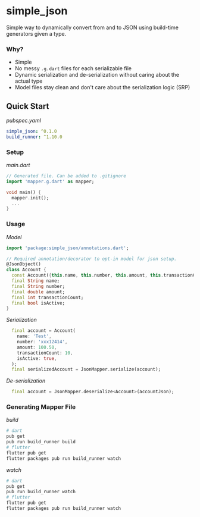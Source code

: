 # simple_json
Simple way to dynamically convert from and to JSON using build-time generators given a type.

### Why?
- Simple
- No messy `.g.dart` files for each serializable file
- Dynamic serialization and de-serialization without caring about the actual type
- Model files stay clean and don't care about the serialization logic (SRP)

## Quick Start

*pubspec.yaml*
```yaml
simple_json: ^0.1.0
build_runner: ^1.10.0
```

### Setup
*main.dart*
```dart
// Generated file. Can be added to .gitignore
import 'mapper.g.dart' as mapper;

void main() {
  mapper.init();
  ...
}
```

### Usage
*Model*
```dart
import 'package:simple_json/annotations.dart';

// Required annotation/decorator to opt-in model for json setup.
@JsonObject()
class Account {
  const Account({this.name, this.number, this.amount, this.transactionCount, this.isActive});
  final String name;
  final String number;
  final double amount;
  final int transactionCount;
  final bool isActive;
}
```

*Serialization*
```dart
  final account = Account(
    name: 'Test',
    number: 'xxx12414',
    amount: 100.50,
    transactionCount: 10,
    isActive: true,
  );
  final serializedAccount = JsonMapper.serialize(account);
```

*De-serialization*

```dart
  final account = JsonMapper.deserialize<Account>(accountJson);
```

### Generating Mapper File

*build*
```bash
# dart
pub get
pub run build_runner build
# flutter
flutter pub get
flutter packages pub run build_runner watch
```

*watch*
```bash
# dart
pub get
pub run build_runner watch
# flutter
flutter pub get
flutter packages pub run build_runner watch
```
